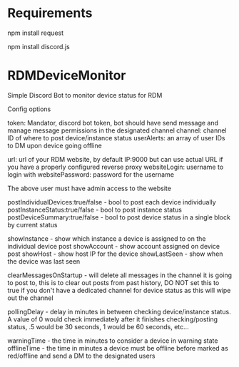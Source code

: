 # Requirements

npm install request

npm install discord.js

# RDMDeviceMonitor

Simple Discord Bot to monitor device status for RDM


Config options

token: Mandator, discord bot token, bot should have send message and manage message permissions in the designated channel
channel: channel ID of where to post device/instance status
userAlerts: an array of user IDs to DM upon device going offline

url: url of your RDM website, by default IP:9000 but can use actual URL if you have a properly configured reverse proxy
websiteLogin: username to login with
websitePassword: password for the username

The above user must have admin access to the website

postIndividualDevices:true/false - bool to post each device individually
postInstanceStatus:true/false - bool to post instance status
postDeviceSummary:true/false - bool to post device status in a single block by current status

showInstance - show which instance a device is assigned to on the individual device post
showAccount - show account assigned on device post
showHost - show host IP for the device
showLastSeen - show when the device was last seen

clearMessagesOnStartup - will delete all messages in the channel it is going to post to, this is to clear out posts from past history, DO NOT set this to true if you don't have a dedicated channel for device status as this will wipe out the channel

pollingDelay - delay in minutes in between checking device/instance status.  A value of 0 would check immediately after it finishes checking/posting status, .5 would be 30 seconds, 1 would be 60 seconds, etc...

warningTime - the time in minutes to consider a device in warning state
offlineTime - the time in minutes a device must be offline before marked as red/offline and send a DM to the designated users
